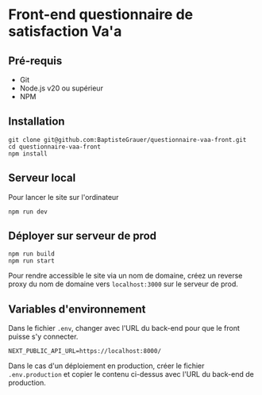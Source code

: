 # Front-end questionnaire de satisfaction Va'a

## Pré-requis

- Git
- Node.js v20 ou supérieur
- NPM

## Installation

````shell
git clone git@github.com:BaptisteGrauer/questionnaire-vaa-front.git
cd questionnaire-vaa-front
npm install
````

## Serveur local

Pour lancer le site sur l'ordinateur
````shell
npm run dev
````

## Déployer sur serveur de prod

````shell
npm run build
npm run start
````

Pour rendre accessible le site via un nom de domaine, créez un reverse proxy du nom de domaine vers ``localhost:3000`` sur le serveur de prod.


## Variables d'environnement

Dans le fichier ``.env``, changer avec l'URL du back-end pour que le front puisse s'y connecter.

````
NEXT_PUBLIC_API_URL=https://localhost:8000/
````

Dans le cas d'un déploiement en production, créer le fichier ``.env.production`` et copier le contenu ci-dessus avec l'URL du back-end de production.